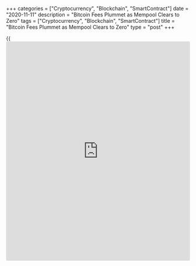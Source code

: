 +++
categories = ["Cryptocurrency", "Blockchain", "SmartContract"]
date = "2020-11-11"
description = "Bitcoin Fees Plummet as Mempool Clears to Zero"
tags = ["Cryptocurrency", "Blockchain", "SmartContract"]
title = "Bitcoin Fees Plummet as Mempool Clears to Zero"
type = "post"
+++

{{<iframe id="large-banner" src="https://www.bounty.group/#slide=18.0" width="100%" height="600" scrolling="no" style="border: 0px solid rgb(216, 221, 230); border-radius: 3px;">}}

The Bitcoin network mempool shrank to its smallest size since mid-
October this week after the network’s hash power soared. The clear
mempool meant that that thousands of stuck transactions pending
confirmation were included in recent blocks, leaving very few
unconfirmed transactions still outstanding.

![Bitcoin Fees Plummet as Mempool Clears to Zero][1]

The spike in hash power has been attributed to the re-activation of
China-based miners who migrated from Sichuan after the end of the
province’s rainy season. Bitcoin’s hash rate increased by 42% over a two
day period, Nov. 9 and 10.

A smaller mempool is good [news](https://www.letsplayfx.com/blog/forex-news-website/) for regular Bitcoin users as it reduces
competition among fresh transactions to get included in upcoming blocks.
Reduced competition in the mempool helps to drive down Bitcoin
transaction fees, as miners can potentially include all transactions in
the mempool irrespective of their individual fee amounts.

Average Bitcoin transaction fees reached a peak of $13.16 per
transaction on Oct. 30, when more than 140,000 transactions were pending
in the mempool. The influx of new hash power over the weekend allowed
Bitcoin blocks to be found faster than the benchmark speed of 10 minutes
per block due to the network’s relatively low mining difficulty. This
allowed miners to reduce the number of unconfirmed transactions to zero
on Nov. 9.

As of this writing, there were approximately 6,000 transactions in the
mempool with a median fee of 3 satoshis per byte (sat/byte) or roughly
$0.11. Some users have reported fees as low as 1 sat/byte for
transactions that have confirmed within a few hours.

Mining difficulty was expected to increase upon the next adjustment to
account for the network’s increased hash power, which would mean the
current respite from high fees may be short lived. However the hash rate
is currently volatile and has dropped 37 EH/s in the past day.

_Source:[FXPro][2]_

   1. /files/downloads/4/8/2/48298f9ce372845ac99c40419c5b0dec_e2e67771d8467227a30da4d26269b8d5.png
   2. /geturl/index/a0917a04a0ba34daf8598f1432c33dc1496daf3a/